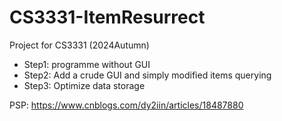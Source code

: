 # CS3331-ItemResurrect

Project for CS3331 (2024Autumn)
- Step1: programme without GUI
- Step2: Add a crude GUI and simply modified items querying
- Step3: Optimize data storage

PSP: <https://www.cnblogs.com/dy2iin/articles/18487880>
